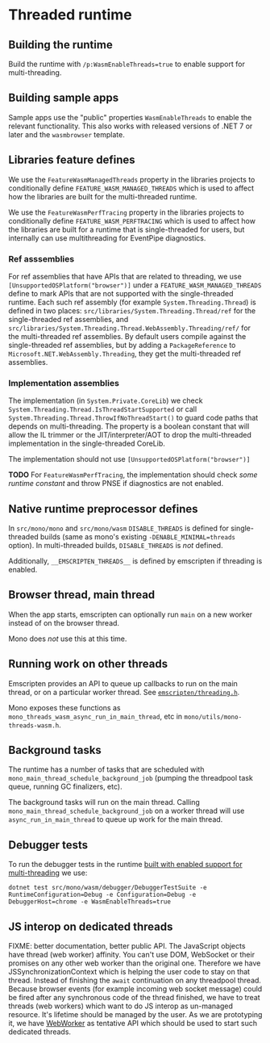 # Threaded runtime #

## Building the runtime ##

Build the runtime with `/p:WasmEnableThreads=true` to enable support for multi-threading.

## Building sample apps ##

Sample apps use the "public" properties `WasmEnableThreads` to enable the relevant functionality.
This also works with released versions of .NET 7 or later and the `wasmbrowser` template.

## Libraries feature defines ##

We use the `FeatureWasmManagedThreads` property in the libraries projects to conditionally define
`FEATURE_WASM_MANAGED_THREADS` which is used to affect how the libraries are built for the multi-threaded
runtime.

We use the `FeatureWasmPerfTracing` property in the libraries projects to
conditionally define `FEATURE_WASM_PERFTRACING` which is used to affect how the
libraries are built for a runtime that is single-threaded for users, but
internally can use multithreading for EventPipe diagnostics.

### Ref asssemblies ###

For ref assemblies that have APIs that are related to threading, we use
`[UnsupportedOSPlatform("browser")]` under a `FEATURE_WASM_MANAGED_THREADS` define to mark APIs that are not
supported with the single-threaded runtime.  Each such ref assembly (for example
`System.Threading.Thread`) is defined in two places: `src/libraries/System.Threading.Thread/ref` for
the single-threaded ref assemblies, and
`src/libraries/System.Threading.Thread.WebAssembly.Threading/ref/` for the multi-threaded ref
assemblies.  By default users compile against the single-threaded ref assemblies, but by adding a
`PackageReference` to `Microsoft.NET.WebAssembly.Threading`, they get the multi-threaded ref
assemblies.

### Implementation assemblies ###

The implementation (in `System.Private.CoreLib`) we check
`System.Threading.Thread.IsThreadStartSupported` or call
`System.Threading.Thread.ThrowIfNoThreadStart()` to guard code paths that depends on
multi-threading.  The property is a boolean constant that will allow the IL trimmer or the
JIT/interpreter/AOT to drop the multi-threaded implementation in the single-threaded CoreLib.

The implementation should not use `[UnsupportedOSPlatform("browser")]`

**TODO** For `FeatureWasmPerfTracing`, the implementation should check *some
runtime constant* and throw PNSE if diagnostics are not enabled.

## Native runtime preprocessor defines ##

In `src/mono/mono` and `src/mono/wasm` `DISABLE_THREADS` is defined for single-threaded builds (same
as mono's existing `-DENABLE_MINIMAL=threads` option).  In multi-threaded builds, `DISABLE_THREADS`
is _not_ defined.

Additionally, `__EMSCRIPTEN_THREADS__` is defined by emscripten if threading is enabled.

## Browser thread, main thread ##

When the app starts, emscripten can optionally run `main` on a new worker instead of on the browser thread.

Mono does _not_ use this at this time.

## Running work on other threads ##

Emscripten provides an API to queue up callbacks to run on the main thread, or on a particular
worker thread.  See
[`emscripten/threading.h`](https://github.com/emscripten-core/emscripten/blob/main/system/include/emscripten/threading.h).

Mono exposes these functions as `mono_threads_wasm_async_run_in_main_thread`, etc in
`mono/utils/mono-threads-wasm.h`.

## Background tasks ##

The runtime has a number of tasks that are scheduled with `mono_main_thread_schedule_background_job`
(pumping the threadpool task queue, running GC finalizers, etc).

The background tasks will run on the main thread.  Calling `mono_main_thread_schedule_background_job` on
a worker thread will use `async_run_in_main_thread` to queue up work for the main thread.

## Debugger tests ##

To run the debugger tests in the runtime [built with enabled support for multi-threading](#building-the-runtime) we use:
```
dotnet test src/mono/wasm/debugger/DebuggerTestSuite -e RuntimeConfiguration=Debug -e Configuration=Debug -e DebuggerHost=chrome -e WasmEnableThreads=true
```

## JS interop on dedicated threads ##
FIXME: better documentation, better public API.
The JavaScript objects have thread (web worker) affinity. You can't use DOM, WebSocket or their promises on any other web worker than the original one.
Therefore we have JSSynchronizationContext which is helping the user code to stay on that thread. Instead of finishing the `await` continuation on any threadpool thread.
Because browser events (for example incoming web socket message) could be fired after any synchronous code of the thread finished, we have to treat threads (web workers) which want to do JS interop as un-managed resource. It's lifetime should be managed by the user.
As we are prototyping it, we have [WebWorker](..\..\libraries\System.Runtime.InteropServices.JavaScript\src\System\Runtime\InteropServices\JavaScript\WebWorker.cs) as tentative API which should be used to start such dedicated threads.
